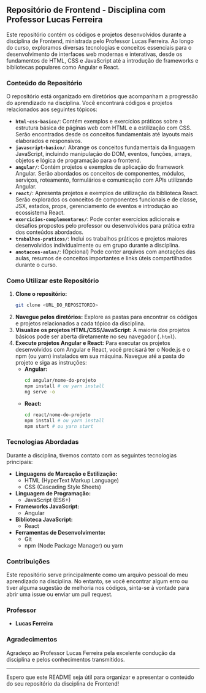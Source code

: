 ## Repositório de Frontend - Disciplina com Professor Lucas Ferreira

Este repositório contém os códigos e projetos desenvolvidos durante a disciplina de Frontend, ministrada pelo Professor Lucas Ferreira. Ao longo do curso, exploramos diversas tecnologias e conceitos essenciais para o desenvolvimento de interfaces web modernas e interativas, desde os fundamentos de HTML, CSS e JavaScript até a introdução de frameworks e bibliotecas populares como Angular e React.

### Conteúdo do Repositório

O repositório está organizado em diretórios que acompanham a progressão do aprendizado na disciplina. Você encontrará códigos e projetos relacionados aos seguintes tópicos:

* **`html-css-basico/`**: Contém exemplos e exercícios práticos sobre a estrutura básica de páginas web com HTML e a estilização com CSS. Serão encontrados desde os conceitos fundamentais até layouts mais elaborados e responsivos.
* **`javascript-basico/`**: Abrange os conceitos fundamentais da linguagem JavaScript, incluindo manipulação do DOM, eventos, funções, arrays, objetos e lógica de programação para o frontend.
* **`angular/`**: Contém projetos e exemplos de aplicação do framework Angular. Serão abordados os conceitos de componentes, módulos, serviços, roteamento, formulários e comunicação com APIs utilizando Angular.
* **`react/`**: Apresenta projetos e exemplos de utilização da biblioteca React. Serão explorados os conceitos de componentes funcionais e de classe, JSX, estados, props, gerenciamento de eventos e introdução ao ecossistema React.
* **`exercicios-complementares/`**: Pode conter exercícios adicionais e desafios propostos pelo professor ou desenvolvidos para prática extra dos conteúdos abordados.
* **`trabalhos-praticos/`**: Inclui os trabalhos práticos e projetos maiores desenvolvidos individualmente ou em grupo durante a disciplina.
* **`anotacoes-aulas/`**: (Opcional) Pode conter arquivos com anotações das aulas, resumos de conceitos importantes e links úteis compartilhados durante o curso.

### Como Utilizar este Repositório

1.  **Clone o repositório:**
    ```bash
    git clone <URL_DO_REPOSITORIO>
    ```
2.  **Navegue pelos diretórios:** Explore as pastas para encontrar os códigos e projetos relacionados a cada tópico da disciplina.
3.  **Visualize os projetos HTML/CSS/JavaScript:** A maioria dos projetos básicos pode ser aberta diretamente no seu navegador (`.html`).
4.  **Execute projetos Angular e React:** Para executar os projetos desenvolvidos com Angular e React, você precisará ter o Node.js e o npm (ou yarn) instalados em sua máquina. Navegue até a pasta do projeto e siga as instruções:
    * **Angular:**
        ```bash
        cd angular/nome-do-projeto
        npm install # ou yarn install
        ng serve -o
        ```
    * **React:**
        ```bash
        cd react/nome-do-projeto
        npm install # ou yarn install
        npm start # ou yarn start
        ```

### Tecnologias Abordadas

Durante a disciplina, tivemos contato com as seguintes tecnologias principais:

* **Linguagens de Marcação e Estilização:**
    * HTML (HyperText Markup Language)
    * CSS (Cascading Style Sheets)
* **Linguagem de Programação:**
    * JavaScript (ES6+)
* **Frameworks JavaScript:**
    * Angular
* **Biblioteca JavaScript:**
    * React
* **Ferramentas de Desenvolvimento:**
    * Git
    * npm (Node Package Manager) ou yarn

### Contribuições

Este repositório serve principalmente como um arquivo pessoal do meu aprendizado na disciplina. No entanto, se você encontrar algum erro ou tiver alguma sugestão de melhoria nos códigos, sinta-se à vontade para abrir uma issue ou enviar um pull request.

### Professor

* **Lucas Ferreira**

### Agradecimentos

Agradeço ao Professor Lucas Ferreira pela excelente condução da disciplina e pelos conhecimentos transmitidos.

---

Espero que este README seja útil para organizar e apresentar o conteúdo do seu repositório da disciplina de Frontend!